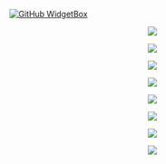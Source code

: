 [![GitHub WidgetBox](https://github-widgetbox.vercel.app/api/profile?username=Kenneth-Bro&data=followers,repositories,stars,commits)](https://github.com/Jurredr/github-widgetbox)

<p align="center">
  <a href="#">
    <img src="https://skillicons.dev/icons?i=idea,java,spring,git,maven,gradle,graphql" />
  </a>
</p>
<p align="center">
  <a href="#">
    <img src="https://skillicons.dev/icons?i=mysql,redis,mongodb,postgres" />
  </a>
</p>
<p align="center">
  <a href="#">
    <img src="https://skillicons.dev/icons?i=nginx,nodejs,js,ts,html,css" />
  </a>
</p>
<p align="center">
  <a href="#">
    <img src="https://skillicons.dev/icons?i=vue,vite" />
  </a>
</p>
<p align="center">
  <a href="#">
    <img src="https://skillicons.dev/icons?i=md,ps,bash" />
  </a>
</p>
<p align="center">
  <a href="#">
    <img src="https://skillicons.dev/icons?i=linux,docker,kubernetes" />
  </a>
</p>
<p align="center">
  <a href="#">
    <img src="https://skillicons.dev/icons?i=jenkins,prometheus,grafana,github,gitlab" />
  </a>
</p>
<p align="center">
  <a href="#">
    <img src="https://skillicons.dev/icons?i=instagram,twitter" />
  </a>
</p>


[//]: # (![svg]&#40;https://raw.githubusercontent.com/kenneth-bro/kenneth-bro/main/profile-3d-contrib/profile-night-rainbow.svg&#41;)